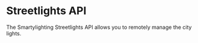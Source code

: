 # Streetlights API

The Smartylighting Streetlights API allows you to remotely manage the city lights.

